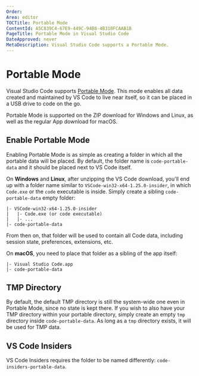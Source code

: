 ```yaml
---
Order:
Area: editor
TOCTitle: Portable Mode
ContentId: A5C839C4-67E9-449C-94B8-4B310FCAAB1B
PageTitle: Portable Mode in Visual Studio Code
DateApproved: never
MetaDescription: Visual Studio Code supports a Portable Mode.
---
```


# Portable Mode

Visual Studio Code supports [Portable Mode](https://en.wikipedia.org/wiki/Portable_application). This mode enables all data created and maintained by VS Code to live near itself, so it can be placed in a USB drive to code on the go.

Portable Mode is supported on the ZIP download for Windows and Linux, as well as the regular App download for macOS.

## Enable Portable Mode

Enabling Portable Mode is as simple as creating a folder in which all the portable data will be placed. By default, the folder name is `code-portable-data` and it should be placed next to VS Code itself.

On **Windows** and **Linux**, after unzipping the VS Code download, you'll end up with a folder name similar to `VSCode-win32-x64-1.25.0-insider`, in which `Code.exe` or the `code` executable is inside. Simply create a sibling `code-portable-data` empty folder:

```
|- VSCode-win32-x64-1.25.0-insider
|   |- Code.exe (or code executable)
|   |- ...
|- code-portable-data
```

From then on, that folder will be used to contain all Code data, including session state, preferences, extensions, etc.

On **macOS**, you need to place that folder as a sibling of the app itself:

```
|- Visual Studio Code.app
|- code-portable-data
```

## TMP Directory

By default, the default TMP directory is still the system-wide one even in Portable Mode, since no state is kept there. If you wish to also have your TMP directory within your portable directory, simply create an empty `tmp` directory inside `code-portable-data`. As long as a `tmp` directory exists, it will be used for TMP data.

## VS Code Insiders

VS Code Insiders requires the folder to be named differently: `code-insiders-portable-data`.
